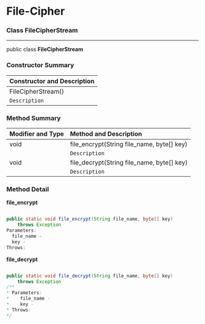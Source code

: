 # File-Cipher

### Class FileCipherStream

---

public class **FileCipherStream**

### Constructor Summary
| **Constructor and Description** |
| :------ |
| FileCipherStream() |
| ```Description``` |
### Method Summary
| **Modifier and Type** | **Method and Description** |
| ------ | :------ |
| void | file_encrypt(String file_name, byte[] key) |
|  | ```Description``` |
| void | file_decrypt(String file_name, byte[] key) | 
|  | ```Description``` |




### Method Detail 
**file_encrypt**
``` java

public static void file_encrypt(String file_name, byte[] key) 
    throws Exception
Parameters:
  file_name - 
  key - 
Throws:
```

**file_decrypt**
``` java

public static void file_decrypt(String file_name, byte[] key) 
    throws Exception 
/**
* Parameters:
*    file_name - 
*    key - 
* Throws:
*/
```
